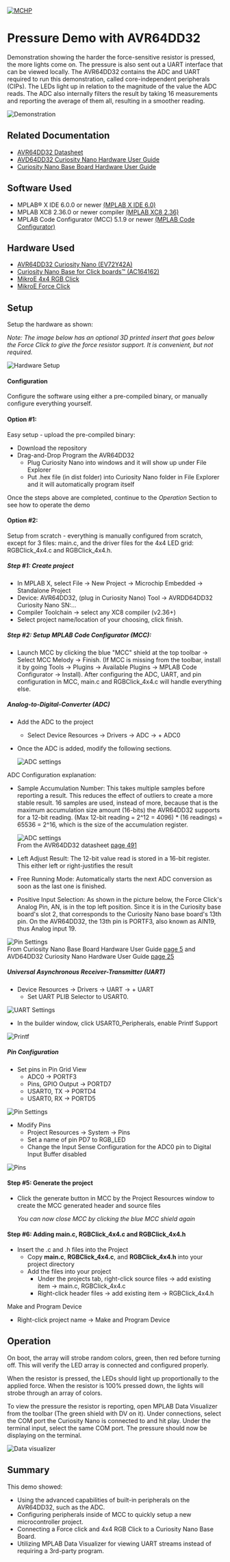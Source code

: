 
[![MCHP](images/microchip.png)](https://www.microchip.com)

# Pressure Demo with AVR64DD32

Demonstration showing the harder the force-sensitive resistor is pressed, the more lights come on. The pressure is also sent out a UART interface that can be viewed locally. The AVR64DD32 contains the ADC and UART required to run this demonstration, called core-independent peripherals (CIPs). The LEDs light up in relation to the magnitude of the value the ADC reads. The ADC also internally filters the result by taking 16 measurements and reporting the average of them all, resulting in a smoother reading.

![Demonstration](images/demonstration.gif)

## Related Documentation

- [AVR64DD32 Datasheet](https://ww1.microchip.com/downloads/aemDocuments/documents/MCU08/ProductDocuments/DataSheets/AVR64DD32-28-Prelim-DataSheet-DS40002315B.pdf)
- [AVD64DD32 Curiosity Nano Hardware User Guide](https://ww1.microchip.com/downloads/aemDocuments/documents/MCU08/ProductDocuments/UserGuides/AVR64DD32CNANO-Prel-HW-UserGuide-DS50003323.pdf)
- [Curiosity Nano Base Board Hardware User Guide](https://ww1.microchip.com/downloads/en/DeviceDoc/Curiosity-Nano-Base-for-Click-boards-User-Guide-50002839B.pdf)


## Software Used

- MPLAB® X IDE 6.0.0 or newer [(MPLAB X IDE 6.0)](https://www.microchip.com/en-us/tools-resources/develop/mplab-x-ide?utm_source=GitHub&utm_medium=TextLink&utm_campaign=MCU8_MMTCha_avrdd&utm_content=avr64dd32-force-sensitive-resistor-mplab-mcc-github)
- MPLAB XC8 2.36.0 or newer compiler [(MPLAB XC8 2.36)](https://www.microchip.com/en-us/tools-resources/develop/mplab-xc-compilers?utm_source=GitHub&utm_medium=TextLink&utm_campaign=MCU8_MMTCha_avrdd&utm_content=avr64dd32-force-sensitive-resistor-mplab-mcc-github)
- MPLAB Code Configurator (MCC) 5.1.9 or newer [(MPLAB Code Configurator)](https://www.microchip.com/en-us/tools-resources/configure/mplab-code-configurator?utm_source=GitHub&utm_medium=TextLink&utm_campaign=MCU8_MMTCha_avrdd&utm_content=avr64dd32-force-sensitive-resistor-mplab-mcc-github)

## Hardware Used

- [AVR64DD32 Curiosity Nano (EV72Y42A)](https://www.microchip.com/en-us/development-tool/EV72Y42A?utm_source=GitHub&utm_medium=TextLink&utm_campaign=MCU8_MMTCha_avrdd&utm_content=avr64dd32-force-sensitive-resistor-mplab-mcc-github)
- [Curiosity Nano Base for Click boards™ (AC164162)](https://www.microchip.com/en-us/development-tool/AC164162?utm_source=GitHub&utm_medium=TextLink&utm_campaign=MCU8_MMTCha_avrdd&utm_content=avr64dd32-force-sensitive-resistor-mplab-mcc-github)
- [MikroE 4x4 RGB Click](https://www.mikroe.com/4x4-rgb-click)
- [MikroE Force Click](https://www.mikroe.com/force-click)

## Setup


Setup the hardware as shown:

*Note: The image below has an optional 3D printed insert that goes below the Force Click to give the force resistor support. It is convenient, but not required.*

![Hardware Setup](images/hardware_setup.png)

#### Configuration

Configure the software using either a pre-compiled binary, or manually configure everything yourself.

#### Option #1:

Easy setup - upload the pre-compiled binary:

* Download the repository
* Drag-and-Drop Program the AVR64DD32
  * Plug Curiosity Nano into windows and it will show up under File Explorer
  * Put .hex file (in dist folder) into Curiosity Nano folder in File Explorer and it will automatically program itself

Once the steps above are completed, continue to the *Operation* Section to see how to operate the demo

#### Option #2:
Setup from scratch - everything is manually configured from scratch, except for 3 files: main.c, and the driver files for the 4x4 LED grid: RGBClick_4x4.c and RGBClick_4x4.h.

##### Step #1: Create project
 * In MPLAB X, select File &rarr; New Project &rarr; Microchip Embedded &rarr; Standalone Project
 * Device: AVR64DD32, (plug in Curiosity Nano) Tool &rarr; AVRDD64DD32 Curiosity Nano  SN:...
 * Compiler Toolchain &rarr; select any XC8 compiler (v2.36+)
 * Select project name/location of your choosing, click finish.

##### Step #2: Setup MPLAB Code Configurator (MCC):
* Launch MCC by clicking the blue "MCC" shield at the top toolbar &rarr; Select MCC Melody &rarr; Finish. (If MCC is missing from the toolbar, install it by going Tools &rarr; Plugins &rarr; Available Plugins &rarr; MPLAB Code Configurator &rarr; Install). After configuring the ADC, UART, and pin configuration in MCC, main.c and RGBClick_4x4.c will handle everything else.

##### Analog-to-Digital-Converter (ADC)

* Add the ADC to the project
  * Select Device Resources &rarr; Drivers &rarr; ADC &rarr; + ADC0
* Once the ADC is added, modify the following sections.


  ![ADC settings](images/adc_settings.png)

ADC Configuration explanation:
  * Sample Accumulation Number: This takes multiple samples before reporting a result. This reduces the effect of outliers to create a more stable result. 16 samples are used, instead of more, because that is the maximum accumulation size amount (16-bits) the AVR64DD32 supports for a 12-bit reading. (Max 12-bit reading = 2^12 = 4096) * (16 readings) = 65536 = 2^16, which is the size of the accumulation register.

     ![ADC settings](images/accumulation.png)<br>From the AVR64DD32 datasheet [page 491](https://ww1.microchip.com/downloads/aemDocuments/documents/MCU08/ProductDocuments/DataSheets/AVR64DD32-28-Prelim-DataSheet-DS40002315B.pdf#page=491)
     <br>

  * Left Adjust Result: The 12-bit value read is stored in a 16-bit register. This either left or right-justifies the result
  * Free Running Mode: Automatically starts the next ADC conversion as soon as the last one is finished.
  * Positive Input Selection: As shown in the picture below, the Force Click's Analog Pin, AN, is in the top left position. Since it is in the Curiosity base board's slot 2, that corresponds to the Curiosity Nano base board's 13th pin. On the AVR64DD32, the 13th pin is PORTF3, also known as AIN19, thus Analog input 19.

  ![Pin Settings](images/pin_selection.png)<br>
  From Curiosity Nano Base Board Hardware User Guide [page 5](https://ww1.microchip.com/downloads/en/DeviceDoc/Curiosity-Nano-Base-for-Click-boards-User-Guide-50002839B.pdf#page=5) and AVD64DD32 Curiosity Nano Hardware User Guide [page 25](https://ww1.microchip.com/downloads/aemDocuments/documents/MCU08/ProductDocuments/UserGuides/AVR64DD32CNANO-Prel-HW-UserGuide-DS50003323.pdf#page=25)
  <br>

##### Universal Asynchronous Receiver-Transmitter (UART)
  * Device Resources &rarr; Drivers &rarr; UART &rarr; + UART
    * Set UART PLIB Selector to USART0.

  ![UART Settings](images/uart1.png)

  * In the builder window, click USART0_Peripherals, enable Printf Support

  ![Printf](images/printf_support.png)
<br>

##### Pin Configuration

  * Set pins in Pin Grid View
    * ADC0 &rarr; PORTF3
    * Pins, GPIO Output &rarr; PORTD7
    * USART0, TX &rarr; PORTD4
    * USART0, RX &rarr; PORTD5

  ![Pin Settings](images/pin_grid_view.png)


  * Modify Pins
    * Project Resources &rarr; System &rarr; Pins
    * Set a name of pin PD7 to RGB_LED
    * Change the Input Sense Configuration for the ADC0 pin to Digital Input Buffer disabled

  ![Pins](images/pins.png)

#### Step #5: Generate the project
  * Click the generate button in MCC by the Project Resources window to create the MCC generated header and source files

    *You can now close MCC by clicking the blue MCC shield again*


#### Step #6: Adding main.c, RGBClick_4x4.c and RGBClick_4x4.h
* Insert the .c and .h files into the Project
  * Copy **main.c**, **RGBClick_4x4.c**, and **RGBClick_4x4.h** into your project directory
  * Add the files into your project
    * Under the projects tab, right-click source files &rarr; add existing item &rarr; main.c, RGBClick_4x4.c
    * Right-click header files &rarr; add existing item &rarr; RGBClick_4x4.h

Make and Program Device
* Right-click project name &rarr; Make and Program Device


## Operation


On boot, the array will strobe random colors, green, then red before turning off. This will verify the LED array is connected and configured properly.

When the resistor is pressed, the LEDs should light up proportionally to the applied force. When the resistor is 100% pressed down, the lights will strobe through an array of colors.

To view the pressure the resistor is reporting, open MPLAB Data Visualizer from the toolbar (The green shield with DV on it). Under connections, select the COM port the Curiosity Nano is connected to and hit play.
Under the terminal input, select the same COM port. The pressure should now be displaying on the terminal.

![Data visualizer](images/data_vis_output.png)

## Summary

This demo showed:
 - Using the advanced capabilities of built-in peripherals on the AVR64DD32, such as the ADC.
 - Configuring peripherals inside of MCC to quickly setup a new microcontroller project.
 - Connecting a Force click and 4x4 RGB Click to a Curiosity Nano Base Board.
 - Utilizing MPLAB Data Visualizer for viewing UART streams instead of requiring a 3rd-party program.
